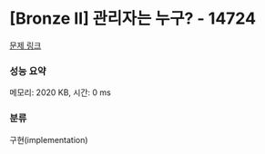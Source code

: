 # [Bronze II] 관리자는 누구? - 14724 

[문제 링크](https://www.acmicpc.net/problem/14724) 

### 성능 요약

메모리: 2020 KB, 시간: 0 ms

### 분류

구현(implementation)

